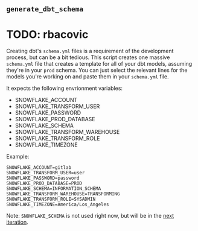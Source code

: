 ## `generate_dbt_schema`
# TODO: rbacovic
Creating dbt's `schema.yml` files is a requirement of the development process, but can be a bit tedious. This script creates one massive `schema.yml` file that creates a template for all of your dbt models, assuming they're in your `prod` schema. You can just select the relevant lines for the models you're working on and paste them in your `schema.yml` file. 

It expects the following envrionment variables:
* SNOWFLAKE_ACCOUNT
* SNOWFLAKE_TRANSFORM_USER
* SNOWFLAKE_PASSWORD
* SNOWFLAKE_PROD_DATABASE
* SNOWFLAKE_SCHEMA
* SNOWFLAKE_TRANSFORM_WAREHOUSE
* SNOWFLAKE_TRANSFORM_ROLE
* SNOWFLAKE_TIMEZONE

Example:
```
SNOWFLAKE_ACCOUNT=gitlab
SNOWFLAKE_TRANSFORM_USER=user
SNOWFLAKE_PASSWORD=password
SNOWFLAKE_PROD_DATABASE=PROD
SNOWFLAKE_SCHEMA=INFORMATION_SCHEMA 
SNOWFLAKE_TRANSFORM_WAREHOUSE=TRANSFORMING
SNOWFLAKE_TRANSFORM_ROLE=SYSADMIN
SNOWFLAKE_TIMEZONE=America/Los_Angeles
```

Note: `SNOWFLAKE_SCHEMA` is not used right now, but will be in the [next iteration](https://gitlab.com/meltano/analytics/issues/715).
